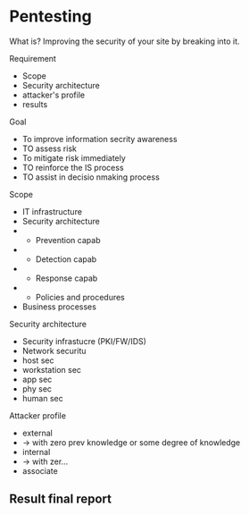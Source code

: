 # Pentesting
What is?
Improving the security of your site by breaking into it.

Requirement
- Scope
- Security architecture
- attacker's profile
- results

Goal
- To improve information secrity awareness
- TO assess risk
- To mitigate risk immediately
- TO reinforce the IS process
- TO assist in decisio nmaking process

Scope
- IT infrastructure
- Security architecture
- - Prevention capab
- - Detection capab
- - Response capab
- - Policies and procedures
- Business processes

Security architecture
- Security infrastucre (PKI/FW/IDS)
- Network securitu
- host sec
- workstation sec
- app sec
- phy sec
- human sec

Attacker profile
- external
- -> with zero prev knowledge or some degree of knowledge
- internal
- -> with zer...
- associate

Result final report
- 

